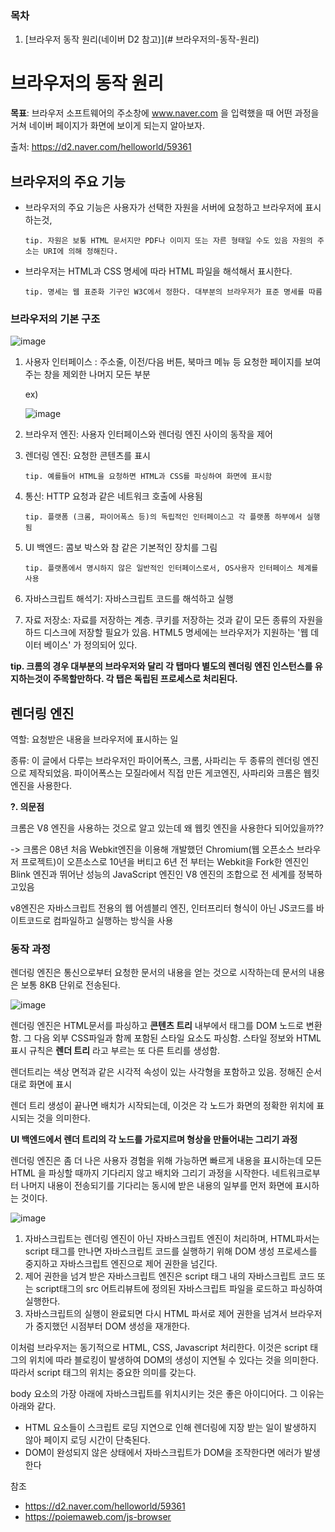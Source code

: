 ### 목차
1. [브라우저 동작 원리(네이버 D2 참고)](# 브라우저의-동작-원리)

# 브라우저의 동작 원리

**목표**: 브라우저 소프트웨어의 주소창에 www.naver.com 을 입력했을 때 어떤 과정을 거쳐 네이버 페이지가 화면에 보이게 되는지 알아보자.



출처: https://d2.naver.com/helloworld/59361



## 브라우저의 주요 기능

- 브라우저의 주요 기능은 사용자가 선택한 자원을 서버에 요청하고 브라우저에 표시하는것,

  ```tip. 자원은 보통 HTML 문서지만 PDF나 이미지 또는 자른 형태일 수도 있음 자원의 주소는 URI에 의해 정해진다.```

- 브라우저는 HTML과 CSS 명세에 따라 HTML 파일을 해석해서 표시한다. 

  ```tip. 명세는 웹 표준화 기구인 W3C에서 정한다. 대부분의 브라우저가 표준 명세를 따름```



### 브라우저의 기본 구조

![image](https://user-images.githubusercontent.com/68668924/105829190-61fde980-6007-11eb-8b85-9953788e2705.png)



1. 사용자 인터페이스 : 주소줄, 이전/다음 버튼, 북마크 메뉴 등 요청한 페이지를 보여주는 창을 제외한 나머지 모든 부분

   ex)

   ![image](https://user-images.githubusercontent.com/68668924/105829157-57dbeb00-6007-11eb-97b0-b6dff5a353e9.png)

    

2. 브라우저 엔진: 사용자 인터페이스와 렌더링 엔진 사이의 동작을 제어

3. 렌더링 엔진:  요청한 콘텐츠를 표시

   ```tip. 예를들어 HTML을 요청하면 HTML과 CSS를 파싱하여 화면에 표시함```

4. 통신: HTTP 요청과 같은 네트워크 호출에 사용됨

   ```tip. 플랫폼 (크롬, 파이어폭스 등)의 독립적인 인터페이스고 각 플랫폼 하부에서 실행됨```

5. UI 백엔드: 콤보 박스와 참 같은 기본적인 장치를 그림

   ```tip. 플랫폼에서 명시하지 않은 일반적인 인터페이스로서, OS사용자 인터페이스 체계를 사용```

6. 자바스크립트 해석기: 자바스크립트 코드를 해석하고 실행

7. 자료 저장소: 자료를 저장하는 계층. 쿠키를 저장하는 것과 같이 모든 종류의 자원을 하드 디스크에 저장할 필요가 있음. HTML5 명세에는 브라우저가 지원하는 '웹 데이터 베이스' 가 정의되어 있다.



**tip. 크롬의 경우 대부분의 브라우저와 달리 각 탭마다 별도의 렌더링 엔진 인스턴스를 유지하는것이 주목할만하다. 각 탭은 독립된 프로세스로 처리된다.**



## 렌더링 엔진

역할: 요청받은 내용을 브라우저에 표시하는 일

종류: 이 글에서 다루는 브라우저인 파이어폭스, 크롬, 사파리는 두 종류의 렌더링 엔진으로 제작되었음. 파이어폭스는 모질라에서 직접 만든 게코엔진, 사파리와 크롬은 웹킷 엔진을 사용한다.



**?. 의문점**

 크롬은 V8 엔진을 사용하는 것으로 알고 있는데 왜 웹킷 엔진을 사용한다 되어있을까??

-> 크롬은 08년 처음 Webkit엔진을 이용해 개발했던 Chromium(웹 오픈소스 브라우저 프로젝트)이 오픈소스로 10년을 버티고 6년 전 부터는 Webkit을 Fork한 엔진인 Blink 엔진과 뛰어난 성능의 JavaScript 엔진인 V8 엔진의 조합으로 전 세계를 정복하고있음

v8엔진은 자바스크립트 전용의 웹 어셈블리 엔진, 인터프리터 형식이 아닌 JS코드를 바이트코드로 컴파일하고 실행하는 방식을 사용



### 동작 과정

렌더링 엔진은 통신으로부터 요청한 문서의 내용을 얻는 것으로 시작하는데 문서의 내용은 보통 8KB 단위로 전송된다.

![image](https://user-images.githubusercontent.com/68668924/105830777-409dfd00-6009-11eb-9ac9-0863fcd3f3bc.png)

렌더링 엔진은 HTML문서를 파싱하고 **콘텐츠 트리** 내부에서 태그를 DOM 노드로 변환함. 그 다음 외부 CSS파일과 함께 포함된 스타일 요소도 파싱함. 스타일 정보와 HTML표시 규칙은 **렌더 트리** 라고 부르는 또 다른 트리를 생성함.



렌더트리는 색상 면적과 같은 시각적 속성이 있는 사각형을 포함하고 있음. 정해진 순서대로 화면에 표시

렌더 트리 생성이 끝나면 배치가 시작되는데, 이것은 각 노드가 화면의 정확한 위치에 표시되는 것을 의미한다. 



**UI 백엔드에서 렌더 트리의 각 노드를 가로지르며 형상을 만들어내는 그리기 과정**

 렌더링 엔진은 좀 더 나은 사용자 경험을 위해 가능하면 빠르게 내용을 표시하는데 모든 HTML 을 파싱할 때까지 기다리지 않고 배치와 그리기 과정을 시작한다. 네트워크로부터 나머지 내용이 전송되기를 기다리는 동시에 받은 내용의 일부를 먼저 화면에 표시하는 것이다.

![image](https://user-images.githubusercontent.com/68668924/105831417-0a14b200-600a-11eb-90fb-608d985c6de1.png)





1. 자바스크립트는 렌더링 엔진이 아닌 자바스크립트 엔진이 처리하며, HTML파서는 script 태그를 만나면 자바스크립트 코드를 실행하기 위해 DOM 생성 프로세스를 중지하고 자바스크립트 엔진으로 제어 권한을 넘긴다. 
2. 제어 권한을 넘겨 받은 자바스크립트 엔진은 script 태그 내의 자바스크립트 코드 또는 script태그의 src 어트리뷰트에 정의된 자바스크립트 파일을 로드하고 파싱하여 실행한다. 
3. 자바스크립트의 실행이 완료되면 다시 HTML 파서로 제어 권한을 넘겨서 브라우저가 중지했던 시점부터 DOM 생성을 재개한다.

이처럼 브라우저는 동기적으로 HTML, CSS, Javascript 처리한다. 이것은 script 태그의 위치에 따라 블로킹이 발생하여 DOM의 생성이 지연될 수 있다는 것을 의미한다. 따라서 script 태그의 위치는 중요한 의미를 갖는다.



body 요소의 가장 아래에 자바스크립트를 위치시키는 것은 좋은 아이디어다. 그 이유는 아래와 같다.

- HTML 요소들이 스크립트 로딩 지연으로 인해 렌더링에 지장 받는 일이 발생하지 않아 페이지 로딩 시간이 단축된다.
- DOM이 완성되지 않은 상태에서 자바스크립트가 DOM을 조작한다면 에러가 발생한다





참조

-  https://d2.naver.com/helloworld/59361
- https://poiemaweb.com/js-browser
